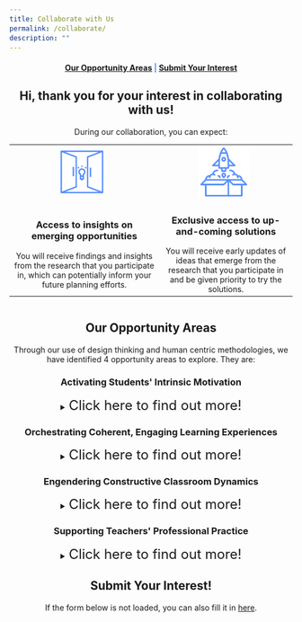 ```yaml
---
title: Collaborate with Us
permalink: /collaborate/
description: ""
---
```

<center><h4 style="color:#578ffe;"><a href="#opportunity">Our Opportunity Areas</a>  |  <a href="#interest">Submit Your Interest</a></h4></center>

<center><h2>Hi, thank you for your interest in collaborating with us!</h2></center>

<center>During our collaboration, you can expect:</center>
<div style="overflow-x:auto;">
<table>
  <tbody><tr>
    <th style="text-align: center"><img src="/images/Collaborate/opportunity.png" style="width:30%; display: inline; margin-right:0.5rem"></th>
    <th style="text-align: center"><img src="/images/Collaborate/rocket-launch.png" style="width:40%; display: inline; margin-right:0.5rem"></th>
  </tr>
  <tr>
		<td style="text-align: center"><h3>Access to insights on emerging opportunities</h3>You will receive findings and insights from the research that you participate in, which can potentially inform your future planning efforts.</td>
		<td style="text-align: center"><h3>Exclusive access to up-and-coming solutions</h3>You will receive early updates of ideas that emerge from the research that you participate in and be given priority to try the solutions.</td>
  </tr>
</tbody></table>
	</div>
	
<center><h2 id="opportunity">Our Opportunity Areas</h2></center>
<center>Through our use of design thinking and human centric methodologies, we have identified 4 opportunity areas to explore. They are:</center>

<center><h3>Activating Students' Intrinsic Motivation</h3></center>
<center><details>
<summary><font size="+2">Click here to find out more!</font></summary><font size="+1">
<center>Encouraging discovery of interests and strengths, student autonomy in learning, and appetite for individual expression and growth through:</center>
<div style="overflow-x:auto;">
	<table cellspacing="3" cellpadding="3" border="0">
	<tbody><tr>
		<td style="text-align: center"><b>Learning Gamified</b></td>
		<td style="text-align: center">How might we...</td>
	</tr>
	<tr>
		<td style="text-align: center"><b>Monitoring and Self-regulation in Practical-based Lessons</b></td>
		<td style="text-align: center">How might we...</td>
	</tr>
</tbody></table>
	</div>
</font></details></center>

<center><h3>Orchestrating Coherent, Engaging Learning Experiences</h3></center>
<center><details>
<summary><font size="+2">Click here to find out more!</font></summary><font size="+1">
<center>Regulating and managing&nbsp;momentum and connections within&nbsp;or across learning activities and&nbsp;better understanding of students’&nbsp;needs to improve student&nbsp;engagement and focus through:</center>
<div style="overflow-x:auto;">
<table>
  <tbody><tr>
    <th style="text-align: center"><img src="/images/Collaborate/opportunity.png" style="width:30%; display: inline; margin-right:0.5rem"></th>
		<th style="text-align: center"><b>Learning Gamified</b>
			<br>How might we...</th>
  </tr>
  <tr>
		<td style="text-align: center"><h3><img src="/images/Collaborate/rocket-launch.png" style="width:40%; display: inline; margin-right:0.5rem"></h3></td>
		<td style="text-align: center"><b>Monitoring and Self-Regulation in Practical-based Lessons</b>
			<br>How might we...</td>
  </tr>
</tbody></table>
	</div>
</font></details></center>

<center><h3>Engendering Constructive Classroom Dynamics</h3></center>
<center><details>
<summary><font size="+2">Click here to find out more!</font></summary><font size="+1">
<center>Enabling a teacher's sphere of&nbsp;influence to permeate the entire&nbsp;class and balancing teacher's&nbsp;authority and students' voice to&nbsp;ensure collective ownership of the&nbsp;T&amp;L process through:</center>
<div style="overflow-x:auto;">
<table>
  <tbody><tr>
    <th style="text-align: center"><img src="/images/Collaborate/opportunity.png" style="width:30%; display: inline; margin-right:0.5rem"></th>
		<th style="text-align: center"><b>Learning Gamified</b>
			<br>How might we...</th>
  </tr>
  <tr>
		<td style="text-align: center"><h3><img src="/images/Collaborate/rocket-launch.png" style="width:40%; display: inline; margin-right:0.5rem"></h3></td>
		<td style="text-align: center"><b>Monitoring and Self-Regulation in Practical-based Lessons</b>
			<br>How might we...</td>
  </tr>
</tbody></table>
	</div>
</font></details></center>

<center><h3>Supporting Teachers' Professional Practice</h3></center>
<center><details>
<summary><font size="+2">Click here to find out more!</font></summary><font size="+1">
<center>Augmenting teachers’ instructional&nbsp;effectiveness and student support&nbsp;strategies with readily deployable&nbsp;technology-enabled solutions through:</center>
<div style="overflow-x:auto;">
<table>
  <tbody><tr>
    <th style="text-align: center"><img src="/images/Collaborate/opportunity.png" style="width:30%; display: inline; margin-right:0.5rem"></th>
		<th style="text-align: center"><b>Learning Gamified</b>
			<br>How might we...</th>
  </tr>
  <tr>
		<td style="text-align: center"><h3><img src="/images/Collaborate/rocket-launch.png" style="width:40%; display: inline; margin-right:0.5rem"></h3></td>
		<td style="text-align: center"><b>Monitoring and Self-Regulation in Practical-based Lessons</b>
			<br>How might we...</td>
  </tr>
</tbody></table>
	</div>
</font></details></center>

<center><h2 id="interest">Submit Your Interest!</h2></center>
<center>If the form below is not loaded, you can also fill it in <a href="https://form.gov.sg/64219949b69f640012ee18ea">here</a>.</center>
<center> </center>